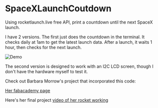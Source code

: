 # SpaceXLaunchCoutdown
Using rocketlaunch.live free API, print a countdown until the next SpaceX launch.

I have 2 versions. The first just does the countdown in the terminal. It checks daily at 1am to get the latest launch data. After a launch, it waits 1 hour, then checks for the next launch.


![Demo](https://user-images.githubusercontent.com/2019948/172168912-0fba9011-bc92-468b-b837-f489b962ce39.gif)



The second version is designed to work with an I2C LCD screen, though I don't have the hardware myself to test it. 

Check out Barbara Morrow's project that incorporated this code:

[Her fabacademy page](https://fabacademy.org/2022/labs/charlotte/students/barbara-morrow/projects/final-project/)

Here's her final project [video of her rocket working](https://www.youtube.com/watch?v=e95Uj2ZXOuw)
